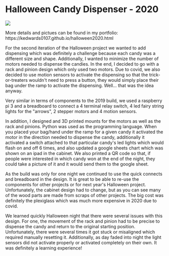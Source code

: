 <h1>Halloween Candy Dispenser - 2020</h1>

![](giphy.gif)

<p>More details and pictues can be found in my portfolio: https://kedwards0107.github.io/halloween2020.html</p> 
<p>
 For the second iteration of the Halloween project we wanted to add dispensing which was definitely a challenge because each candy was a different size and shape. Additionally, I wanted to minimize the number of motors needed to dispense the candies. In the end, I decided to go with a rack and pinion design which only used two motors. Due to covid, we also decided to use motion sensors to activate the dispensing so that the trick-or-treaters wouldn't need to press a button, they would simply place their bag under the ramp to activate the dispensing. Well... that was the idea anyway.
  
  Very similar in terms of components to the 2019 build, we used a raspberry pi 3 and a breadboard to connect a 4 terminal relay switch, 4 led fairy string lights for the "arrows", 2 stepper motors and 4 motion sensors.

In addition, I designed and 3D printed mounts for the motors as well as the rack and pinions. Python was used as the programming language. When you placed your bag/hand under the ramp for a given candy it activated the motor in the direction needed to dispense the candy, additionally it activated a switch attached to that particular candy's led lights which would flash on and off 6 times, and also updated a google sheets chart which was shown on an ipad in the cabinet. We also printed a QR code so that, if people were interested in which candy won at the end of the night, they could take a picture of it and it would send them to the google sheet.

As the build was only for one night we continued to use the quick connects and breadboard in the design. It is great to be able to re-use the components for other projects or for next year's Halloween project. Unfortunately, the cabinet design had to change, but as you can see many of the wood parts are made from scraps of other projects. The big cost was definitely the plexiglass which was much more expensive in 2020 due to covid.

We learned quickly Halloween night that there were several issues with this design. For one, the movement of the rack and pinion had to be precise to dispense the candy and return to the original starting position. Unfortunately, there were several times it got stuck or misaligned which required manually resetting it. Additionally, as day faded into night the light sensors did not activate properly or activated completely on their own. It was definitely a learning experience!
</p>
